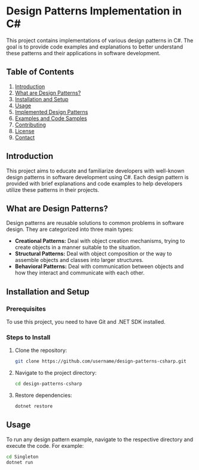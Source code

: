 # Design Patterns Implementation in C#

This project contains implementations of various design patterns in C#. The goal is to provide code examples and explanations to better understand these patterns and their applications in software development.

## Table of Contents

1. [Introduction](#introduction)
2. [What are Design Patterns?](#what-are-design-patterns)
3. [Installation and Setup](#installation-and-setup)
4. [Usage](#usage)
5. [Implemented Design Patterns](#implemented-design-patterns)
6. [Examples and Code Samples](#examples-and-code-samples)
7. [Contributing](#contributing)
8. [License](#license)
9. [Contact](#contact)

## Introduction

This project aims to educate and familiarize developers with well-known design patterns in software development using C#. Each design pattern is provided with brief explanations and code examples to help developers utilize these patterns in their projects.

## What are Design Patterns?

Design patterns are reusable solutions to common problems in software design. They are categorized into three main types:

- **Creational Patterns:** Deal with object creation mechanisms, trying to create objects in a manner suitable to the situation.
- **Structural Patterns:** Deal with object composition or the way to assemble objects and classes into larger structures.
- **Behavioral Patterns:** Deal with communication between objects and how they interact and communicate with each other.

## Installation and Setup

### Prerequisites

To use this project, you need to have Git and .NET SDK installed.

### Steps to Install

1. Clone the repository:

    ```bash
    git clone https://github.com/username/design-patterns-csharp.git
    ```

2. Navigate to the project directory:

    ```bash
    cd design-patterns-csharp
    ```

3. Restore dependencies:

    ```bash
    dotnet restore
    ```

## Usage

To run any design pattern example, navigate to the respective directory and execute the code. For example:

```bash
cd Singleton
dotnet run
